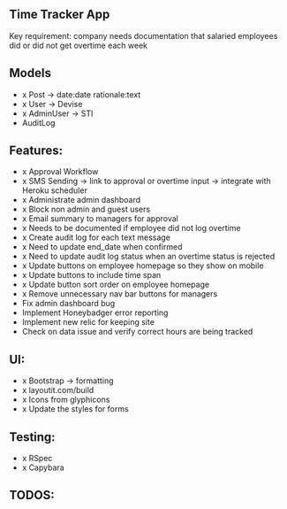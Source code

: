 ## Time Tracker App

Key requirement: company needs documentation that salaried employees did or did not get overtime each week

## Models
- x Post -> date:date rationale:text
- x User -> Devise
- x AdminUser -> STI
- AuditLog

## Features:
- x Approval Workflow
-	x SMS Sending -> link to approval or overtime input -> integrate with Heroku scheduler
-	x Administrate admin dashboard
- x Block non admin and guest users
-	x Email summary to managers for approval
-	x Needs to be documented if employee did not log overtime
- x Create audit log for each text message
- x Need to update end_date when confirmed
- x Need to update audit log status when an overtime status is rejected
- x Update buttons on employee homepage so they show on mobile
- x Update buttons to include time span
- x Update button sort order on employee homepage
- x Remove unnecessary nav bar buttons for managers
- Fix admin dashboard bug
- Implement Honeybadger error reporting
- Implement new relic for keeping site
- Check on data issue and verify correct hours are being tracked

## UI:
- x Bootstrap -> formatting
- x layoutit.com/build
- x Icons from glyphicons
- x Update the styles for forms

## Testing:
- x RSpec
- x Capybara

## TODOS:
